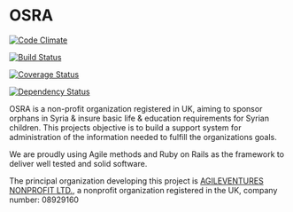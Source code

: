 OSRA
====
[organization]: http://www.agileventures.org/

[![Code Climate](https://codeclimate.com/github/AgileVentures/osra/badges/gpa.svg)](https://codeclimate.com/github/AgileVentures/osra)

[![Build Status](https://travis-ci.org/AgileVentures/osra.svg?branch=develop)](https://travis-ci.org/AgileVentures/osra)

[![Coverage Status](https://img.shields.io/coveralls/AgileVentures/osra.svg)](https://coveralls.io/r/AgileVentures/osra?branch=develop)

[![Dependency Status](https://gemnasium.com/AgileVentures/osra.svg)](https://gemnasium.com/AgileVentures/osra)

OSRA is a non-profit organization registered in UK, aiming to sponsor orphans in Syria & insure basic life & education requirements for Syrian children. This projects objective is to build a support system for administration of the information needed to fulfill the organizations goals.

We are proudly using Agile methods and Ruby on Rails as the framework to deliver well tested and solid software.

The principal organization developing this project is [AGILEVENTURES NONPROFIT LTD.][organization], a nonprofit organization registered in the UK, company number: 08929160